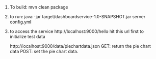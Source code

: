 1. To build:
    mvn clean package

2. to run:
    java -jar target/dashboardservice-1.0-SNAPSHOT.jar server config.yml

3. to access the service
    http://localhost:9000/hello
                        hit this url first to initialize test data

    http://localhost:9000/data/piechartdata.json
                        GET: return the pie chart data
                        POST: set the pie chart data.


